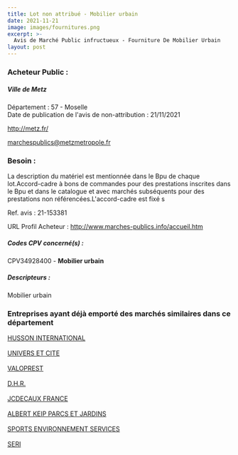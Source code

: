 ```yaml
---
title: Lot non attribué - Mobilier urbain
date: 2021-11-21
image: images/fournitures.png
excerpt: >-
  Avis de Marché Public infructueux - Fourniture De Mobilier Urbain
layout: post
---
```


### Acheteur Public :
##### Ville de Metz
Département : 57 - Moselle<br/>
Date de publication de l'avis de non-attribution : 21/11/2021


http://metz.fr/

marchespublics@metzmetropole.fr


### Besoin :

La description du matériel est mentionnée dans le Bpu de chaque lot.Accord-cadre à bons de commandes pour des prestations inscrites dans le Bpu et dans le catalogue et avec marchés subséquents pour des prestations non référencées.L'accord-cadre est fixé s

Ref. avis : 21-153381

URL Profil Acheteur : http://www.marches-publics.info/accueil.htm

##### Codes CPV concerné(s) :
CPV34928400 - **Mobilier urbain** <br/>

##### Descripteurs :
Mobilier urbain <br/>

### Entreprises ayant déjà emporté des marchés similaires dans ce département
<a href="/entreprise-546/siren-321154320">HUSSON INTERNATIONAL</a><br/><br/>
<a href="/entreprise-558/siren-421743105">UNIVERS ET CITE</a><br/><br/>
<a href="/entreprise-559/siren-429726367">VALOPREST</a><br/><br/>
<a href="/entreprise-565/siren-487505018">D.H.R.</a><br/><br/>
<a href="/entreprise-573/siren-622044501">JCDECAUX FRANCE</a><br/><br/>
<a href="/entreprise-573/siren-657380481">ALBERT KEIP PARCS ET JARDINS</a><br/><br/>
<a href="/entreprise-576/siren-797720455">SPORTS ENVIRONNEMENT SERVICES</a><br/><br/>
<a href="/entreprise-579/siren-825720493">SERI</a><br/><br/>
